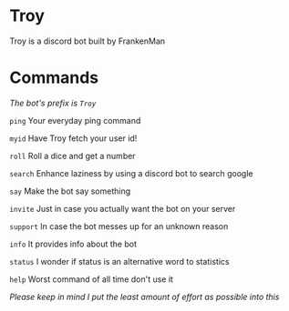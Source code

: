 # Troy
Troy is a discord bot built by FrankenMan
# Commands
*The bot's prefix is `Troy`*

`ping` Your everyday ping command

`myid` Have Troy fetch your user id!

`roll` Roll a dice and get a number

`search` Enhance laziness by using a discord bot to search google

`say` Make the bot say something

`invite` Just in case you actually want the bot on your server

`support` In case the bot messes up for an unknown reason

`info` It provides info about the bot

`status` I wonder if status is an alternative word to statistics 

`help` Worst command of all time don't use it



*Please keep in mind I put the least amount of effort as possible into this*
